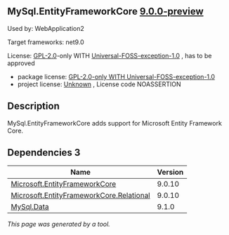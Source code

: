MySql.EntityFrameworkCore [9.0.0-preview](https://www.nuget.org/packages/MySql.EntityFrameworkCore/9.0.0-preview)
--------------------

Used by: WebApplication2

Target frameworks: net9.0

License: [GPL-2.0](../../../../licenses/gpl-2.0)-only WITH [Universal-FOSS-exception-1.0](../../../../licenses/universal-foss-exception-1.0) , has to be approved

- package license: [GPL-2.0-only WITH Universal-FOSS-exception-1.0](https://licenses.nuget.org/GPL-2.0-only%20WITH%20Universal-FOSS-exception-1.0) 
- project license: [Unknown](https://github.com/mysql/mysql-connector-net) , License code NOASSERTION

Description
-----------
MySql.EntityFrameworkCore adds support for Microsoft Entity Framework Core.

Dependencies 3
-----------

|Name|Version|
|----------|:----|
|[Microsoft.EntityFrameworkCore](../../../../packages/nuget.org/microsoft.entityframeworkcore/9.0.10)|9.0.10|
|[Microsoft.EntityFrameworkCore.Relational](../../../../packages/nuget.org/microsoft.entityframeworkcore.relational/9.0.10)|9.0.10|
|[MySql.Data](../../../../packages/nuget.org/mysql.data/9.1.0)|9.1.0|

*This page was generated by a tool.*